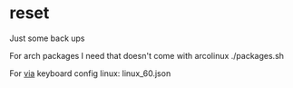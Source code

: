 # reset

Just some back ups

For arch packages I need that doesn't come with arcolinux
  ./packages.sh

For [via](https://caniusevia.com/) keyboard config
linux:
linux_60.json
